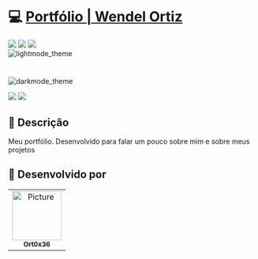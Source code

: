 
<h1>💻 <a href="https://0ortiz.vercel.app/"> Portfólio | Wendel Ortiz </a></h1>

<div style="display: inline_block">
  <img src="https://img.shields.io/badge/html5-%23E34F26.svg?style=for-the-badge&logo=html5&logoColor=white" />
  <img src="https://img.shields.io/badge/css3-%231572B6.svg?style=for-the-badge&logo=css3&logoColor=white" />
  <img src="https://img.shields.io/badge/javascript-%23323330.svg?style=for-the-badge&logo=javascript&logoColor=%23F7DF1E" />   
</div>


<div>
  <img src="https://github.com/0ortiz/portfolio/blob/main/assets/img/portfólio.png" alt="lightmode_theme">
</div>

#

<div>
  <img src="https://github.com/0ortiz/portfolio/blob/main/assets/img/portfólio_darkmode.png" alt="darkmode_theme">
</div> 


<div style="display: inline_block">


<a href="https://www.linkedin.com/in/wendel-ortiz-b25119217/" target="_blank"><img src="https://img.shields.io/badge/-LinkedIn-%230077B5?style=for-the-badge&logo=linkedin&logoColor=white" target="_blank"></a>
<a href="https://0ortiz.vercel.app" target="_blank"><img src="https://img.shields.io/badge/-Portf%C3%B3lio-brown?style=for-the-badge&logo=true" target="_blank"></a>
  
</div>

<h2>📝 Descrição</h2>
<p>Meu portfólio. Desenvolvido para falar um pouco sobre mim e sobre meus projetos</p>


<!-- Sessão de créditos. -->
<div>
  <h2>🚀 Desenvolvido por</h2>
  <table>
    <tr>
      <td align="center">
        <a href="https://github.com/Ort0x36">
          <img src="https://avatars.githubusercontent.com/u/98562355?v=4" width="100px;" alt="Picture"/><br>
          <sub>
            <b>Ort0x36</b>
          </sub>
        </a>
      </td>
    </tr>
  </table>
</div>
<!-- Fim da Sessão de créditos. -->




